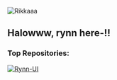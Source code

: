 ![Rikkaaa](https://files.catbox.moe/8npos5.jpg)

## Halowww, rynn here-!!

### Top Repositories:
[![Rynn-UI](https://github-readme-stats.vercel.app/api/pin/?username=rynxzyy&repo=Rynn-UI&theme=github&show_owner=true)](https://github.com/rynxzyy/Rynn-UI)

